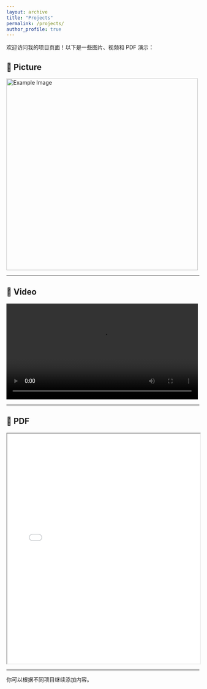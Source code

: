 ```yaml
---
layout: archive
title: "Projects"
permalink: /projects/
author_profile: true
---
```


欢迎访问我的项目页面！以下是一些图片、视频和 PDF 演示：

## 📸 Picture

<img src="/files/example-image.png" alt="Example Image" width="500"/>

---

## 🎥 Video

<video width="500" controls>
  <source src="/files/sample-video.mp4" type="video/mp4">
  Your browser does not support the video tag.
</video>

---

## 📄 PDF

<iframe src="/files/sample-pdf.pdf" width="100%" height="600px"></iframe>

---

你可以根据不同项目继续添加内容。
